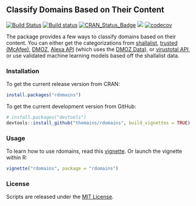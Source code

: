## Classify Domains Based on Their Content

[![Build Status](https://travis-ci.org/themains/rdomains.svg?branch=master)](https://travis-ci.org/themains/rdomains)
[![Build status](https://ci.appveyor.com/api/projects/status/3vjmwn7jyf1s17e4?svg=true)](https://ci.appveyor.com/project/soodoku/rdomains)
[![CRAN_Status_Badge](http://www.r-pkg.org/badges/version/rdomains)](https://cran.r-project.org/package=rdomains)
![](http://cranlogs.r-pkg.org/badges/grand-total/rdomains)
[![codecov](https://codecov.io/gh/themains/rdomains/branch/master/graph/badge.svg)](https://codecov.io/gh/themains/rdomains)

The package provides a few ways to classify domains based on their content. You can either get the categorizations from [shallalist](http://www.shallalist.de/), [trusted (McAfee)](http://trustedsource.org), [DMOZ](http://rdf.dmoz.org), [Alexa API](http://docs.aws.amazon.com/AlexaWebInfoService/latest/) (which uses the [DMOZ Data](http://rdf.dmoz.org)), or [virustotal API](http://virustotal.com), or use validated machine learning models based off the shallalist data. 

### Installation

To get the current release version from CRAN:
```r
install.packages("rdomains")
```

To get the current development version from GitHub:

```r
# install.packages("devtools")
devtools::install_github("themains/rdomains", build_vignettes = TRUE)
```

### Usage

To learn how to use rdomains, read this [vignette](vignettes/rdomains.md). Or launch the vignette within R: 

```r
vignette("rdomains", package = "rdomains")
```

### License

Scripts are released under the [MIT License](https://opensource.org/licenses/MIT).
